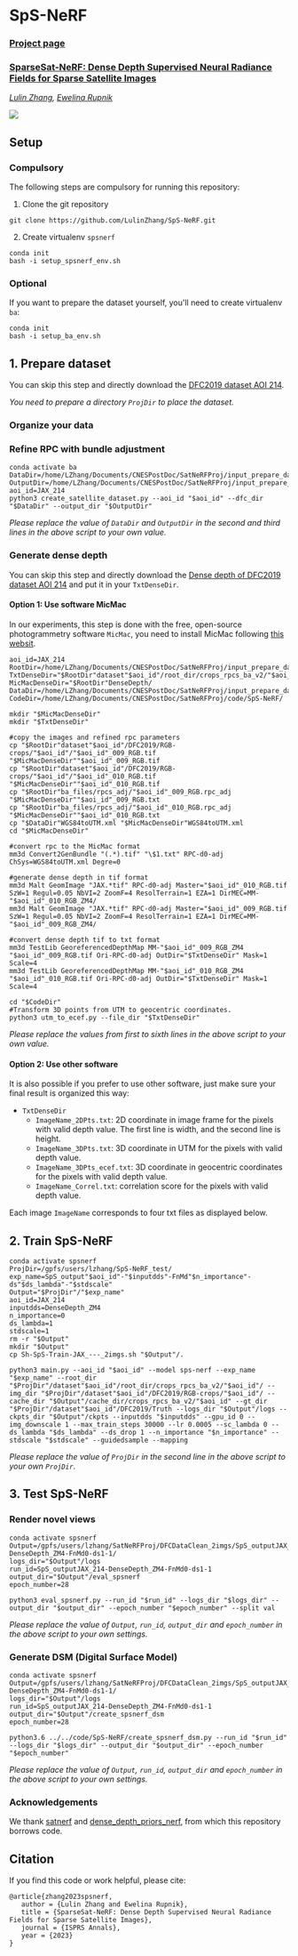 # SpS-NeRF

### [Project page](https://erupnik.github.io/SparseSatNerf.html)

### [SparseSat-NeRF: Dense Depth Supervised Neural Radiance Fields for Sparse Satellite Images](https://blank)
*[Lulin Zhang](https://scholar.google.com/citations?user=tUebgRIAAAAJ&hl=fr&oi=ao),
[Ewelina Rupnik](https://erupnik.github.io/)*

![](documents/teaser.png)


## Setup
### Compulsory
The following steps are compulsory for running this repository:
1. Clone the git repository 
```
git clone https://github.com/LulinZhang/SpS-NeRF.git
```

2. Create virtualenv `spsnerf`
```
conda init
bash -i setup_spsnerf_env.sh
```

### Optional
If you want to prepare the dataset yourself, you'll need to create virtualenv `ba`:
```
conda init
bash -i setup_ba_env.sh
```

## 1. Prepare dataset
You can skip this step and directly download the [DFC2019 dataset AOI 214](https://drive.google.com/file/d/1LXfkxe_d3WSVgxK5y8q4Si-sUF6Fvv-R/view?usp=sharing).

*You need to prepare a directory `ProjDir` to place the dataset.*

### Organize your data

### Refine RPC with bundle adjustment
```
conda activate ba
DataDir=/home/LZhang/Documents/CNESPostDoc/SatNeRFProj/input_prepare_data/DFC2019/
OutputDir=/home/LZhang/Documents/CNESPostDoc/SatNeRFProj/input_prepare_data/
aoi_id=JAX_214
python3 create_satellite_dataset.py --aoi_id "$aoi_id" --dfc_dir "$DataDir" --output_dir "$OutputDir" 
```

*Please replace the value of `DataDir` and `OutputDir` in the second and third lines in the above script to your own value.*

### Generate dense depth
You can skip this step and directly download the [Dense depth of DFC2019 dataset AOI 214](https://drive.google.com/file/d/1L7PmSCaNvQGtk6mNyfufp3z8hbzSNiQM/view?usp=sharing) and put it in your `TxtDenseDir`.

#### Option 1: Use software MicMac
In our experiments, this step is done with the free, open-source photogrammetry software `MicMac`, you need to install MicMac following [this websit](https://github.com/micmacIGN/micmac).
```
aoi_id=JAX_214
RootDir=/home/LZhang/Documents/CNESPostDoc/SatNeRFProj/input_prepare_data/JAX_214_2_imgs/
TxtDenseDir="$RootDir"dataset"$aoi_id"/root_dir/crops_rpcs_ba_v2/"$aoi_id"/DenseDepth_ZM4/
MicMacDenseDir="$RootDir"DenseDepth/
DataDir=/home/LZhang/Documents/CNESPostDoc/SatNeRFProj/input_prepare_data/DFC2019/
CodeDir=/home/LZhang/Documents/CNESPostDoc/SatNeRFProj/code/SpS-NeRF/

mkdir "$MicMacDenseDir"
mkdir "$TxtDenseDir"

#copy the images and refined rpc parameters
cp "$RootDir"dataset"$aoi_id"/DFC2019/RGB-crops/"$aoi_id"/"$aoi_id"_009_RGB.tif "$MicMacDenseDir""$aoi_id"_009_RGB.tif
cp "$RootDir"dataset"$aoi_id"/DFC2019/RGB-crops/"$aoi_id"/"$aoi_id"_010_RGB.tif "$MicMacDenseDir""$aoi_id"_010_RGB.tif
cp "$RootDir"ba_files/rpcs_adj/"$aoi_id"_009_RGB.rpc_adj "$MicMacDenseDir""$aoi_id"_009_RGB.txt
cp "$RootDir"ba_files/rpcs_adj/"$aoi_id"_010_RGB.rpc_adj "$MicMacDenseDir""$aoi_id"_010_RGB.txt
cp "$DataDir"WGS84toUTM.xml "$MicMacDenseDir"WGS84toUTM.xml
cd "$MicMacDenseDir"

#convert rpc to the MicMac format
mm3d Convert2GenBundle "(.*).tif" "\$1.txt" RPC-d0-adj ChSys=WGS84toUTM.xml Degre=0

#generate dense depth in tif format
mm3d Malt GeomImage "JAX.*tif" RPC-d0-adj Master="$aoi_id"_010_RGB.tif SzW=1 Regul=0.05 NbVI=2 ZoomF=4 ResolTerrain=1 EZA=1 DirMEC=MM-"$aoi_id"_010_RGB_ZM4/ 
mm3d Malt GeomImage "JAX.*tif" RPC-d0-adj Master="$aoi_id"_009_RGB.tif SzW=1 Regul=0.05 NbVI=2 ZoomF=4 ResolTerrain=1 EZA=1 DirMEC=MM-"$aoi_id"_009_RGB_ZM4/ 

#convert dense depth tif to txt format
mm3d TestLib GeoreferencedDepthMap MM-"$aoi_id"_009_RGB_ZM4 "$aoi_id"_009_RGB.tif Ori-RPC-d0-adj OutDir="$TxtDenseDir" Mask=1 Scale=4
mm3d TestLib GeoreferencedDepthMap MM-"$aoi_id"_010_RGB_ZM4 "$aoi_id"_010_RGB.tif Ori-RPC-d0-adj OutDir="$TxtDenseDir" Mask=1 Scale=4

cd "$CodeDir"
#Transform 3D points from UTM to geocentric coordinates.
python3 utm_to_ecef.py --file_dir "$TxtDenseDir"
```

*Please replace the values from first to sixth lines in the above script to your own value.*

#### Option 2: Use other software
It is also possible if you prefer to use other software, just make sure your final result is organized this way:
- `TxtDenseDir`
  - `ImageName_2DPts.txt`: 2D coordinate in image frame for the pixels with valid depth value. The first line is width, and the second line is height.
  - `ImageName_3DPts.txt`: 3D coordinate in UTM for the pixels with valid depth value.
  - `ImageName_3DPts_ecef.txt`: 3D coordinate in geocentric coordinates for the pixels with valid depth value.
  - `ImageName_Correl.txt`: correlation score for the pixels with valid depth value.

Each image `ImageName` corresponds to four txt files as displayed below.

## 2. Train SpS-NeRF
```
conda activate spsnerf
ProjDir=/gpfs/users/lzhang/SpS-NeRF_test/
exp_name=SpS_output"$aoi_id"-"$inputdds"-FnMd"$n_importance"-ds"$ds_lambda"-"$stdscale"
Output="$ProjDir"/"$exp_name"
aoi_id=JAX_214
inputdds=DenseDepth_ZM4
n_importance=0
ds_lambda=1
stdscale=1
rm -r "$Output"
mkdir "$Output"
cp Sh-SpS-Train-JAX_---_2imgs.sh "$Output"/.    

python3 main.py --aoi_id "$aoi_id" --model sps-nerf --exp_name "$exp_name" --root_dir "$ProjDir"/dataset"$aoi_id"/root_dir/crops_rpcs_ba_v2/"$aoi_id"/ --img_dir "$ProjDir"/dataset"$aoi_id"/DFC2019/RGB-crops/"$aoi_id"/ --cache_dir "$Output"/cache_dir/crops_rpcs_ba_v2/"$aoi_id" --gt_dir "$ProjDir"/dataset"$aoi_id"/DFC2019/Truth --logs_dir "$Output"/logs --ckpts_dir "$Output"/ckpts --inputdds "$inputdds" --gpu_id 0 --img_downscale 1 --max_train_steps 30000 --lr 0.0005 --sc_lambda 0 --ds_lambda "$ds_lambda" --ds_drop 1 --n_importance "$n_importance" --stdscale "$stdscale" --guidedsample --mapping    
```

*Please replace the value of `ProjDir` in the second line in the above script to your own `ProjDir`.*

## 3. Test SpS-NeRF
### Render novel views
```
conda activate spsnerf
Output=/gpfs/users/lzhang/SatNeRFProj/DFCDataClean_2imgs/SpS_outputJAX_214-DenseDepth_ZM4-FnMd0-ds1-1/
logs_dir="$Output"/logs
run_id=SpS_outputJAX_214-DenseDepth_ZM4-FnMd0-ds1-1
output_dir="$Output"/eval_spsnerf
epoch_number=28

python3 eval_spsnerf.py --run_id "$run_id" --logs_dir "$logs_dir" --output_dir "$output_dir" --epoch_number "$epoch_number" --split val
```

*Please replace the value of `Output`, `run_id`, `output_dir` and `epoch_number` in the above script to your own settings.*

### Generate DSM (Digital Surface Model)
```
conda activate spsnerf
Output=/gpfs/users/lzhang/SatNeRFProj/DFCDataClean_2imgs/SpS_outputJAX_214-DenseDepth_ZM4-FnMd0-ds1-1/
logs_dir="$Output"/logs
run_id=SpS_outputJAX_214-DenseDepth_ZM4-FnMd0-ds1-1
output_dir="$Output"/create_spsnerf_dsm
epoch_number=28

python3.6 ../../code/SpS-NeRF/create_spsnerf_dsm.py --run_id "$run_id" --logs_dir "$logs_dir" --output_dir "$output_dir" --epoch_number "$epoch_number"
```

*Please replace the value of `Output`, `run_id`, `output_dir` and `epoch_number` in the above script to your own settings.*


### Acknowledgements
We thank [satnerf](https://github.com/centreborelli/satnerf) and [dense_depth_priors_nerf](https://github.com/barbararoessle/dense_depth_priors_nerf), from which this repository borrows code. 

## Citation
If you find this code or work helpful, please cite:
```
@article{zhang2023spsnerf,
   author = {Lulin Zhang and Ewelina Rupnik},
   title = {SparseSat-NeRF: Dense Depth Supervised Neural Radiance Fields for Sparse Satellite Images},
   journal = {ISPRS Annals},
   year = {2023}
}
```
